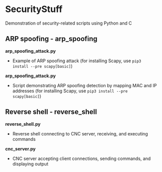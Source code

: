 # SecurityStuff
Demonstration of security-related scripts using Python and C

## ARP spoofing - arp_spoofing
**arp_spoofing_attack.py**
- Example of ARP spoofing attack (for installing Scapy, use <code>pip3 install --pre scapy[basic]</code>)

**arp_spoofing_attack.py**
- Script demonstrating ARP spoofing detection by mapping MAC and IP addresses (for installing Scapy, use <code>pip3 install --pre scapy[basic]</code>)

## Reverse shell - reverse_shell
**reverse_shell.py**
- Reverse shell connecting to CNC server, receiving, and executing commands

**cnc_server.py**
- CNC server accepting client connections, sending commands, and displaying output
